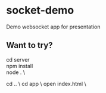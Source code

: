 # socket-demo
Demo websocket app for presentation

## Want to try?

cd server \
npm install \
node . \

cd .. \ 
cd app \ 
open index.html \
